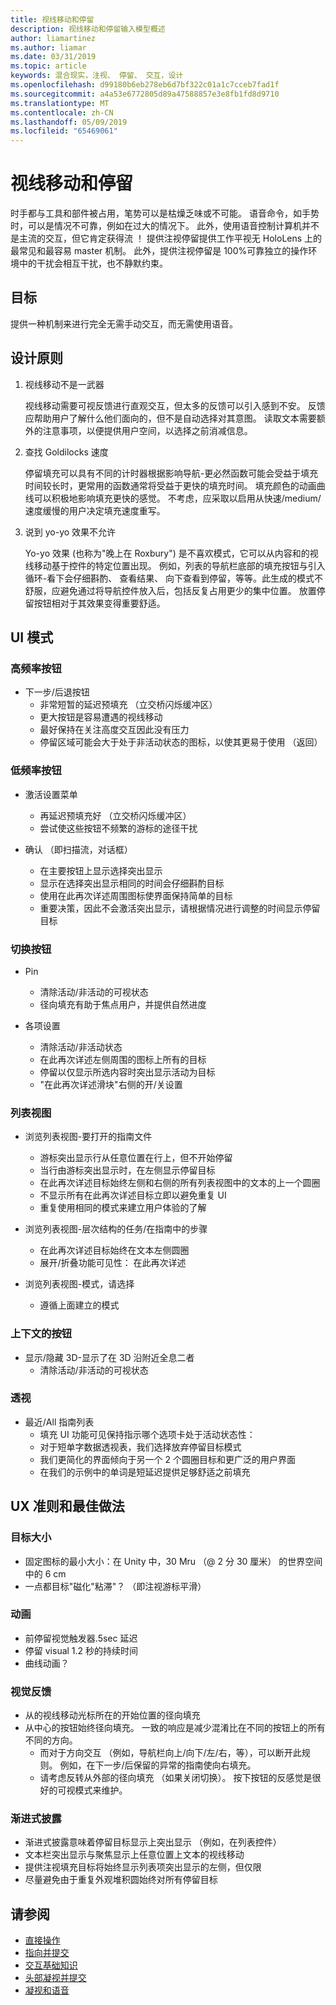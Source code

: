 ```yaml
---
title: 视线移动和停留
description: 视线移动和停留输入模型概述
author: liamartinez
ms.author: liamar
ms.date: 03/31/2019
ms.topic: article
keywords: 混合现实，注视、 停留、 交互，设计
ms.openlocfilehash: d99180b6eb278eb6d7bf322c01a1c7cceb7fad1f
ms.sourcegitcommit: a4a53e6772805d89a47588857e3e8fb1fd8d9710
ms.translationtype: MT
ms.contentlocale: zh-CN
ms.lasthandoff: 05/09/2019
ms.locfileid: "65469061"
---
```

# <a name="gaze-and-dwell"></a>视线移动和停留

时手都与工具和部件被占用，笔势可以是枯燥乏味或不可能。  语音命令，如手势时，可以是情况不可靠，例如在过大的情况下。  此外，使用语音控制计算机并不是主流的交互，但它肯定获得流 ！  提供注视停留提供工作平视无 HoloLens 上的最常见和最容易 master 机制。  此外，提供注视停留是 100%可靠独立的操作环境中的干扰会相互干扰，也不静默约束。

## <a name="goals"></a>目标

提供一种机制来进行完全无需手动交互，而无需使用语音。

## <a name="design-principles"></a>设计原则

1. 视线移动不是一武器
    
    视线移动需要可视反馈进行直观交互，但太多的反馈可以引入感到不安。 反馈应帮助用户了解什么他们面向的，但不是自动选择对其意图。 读取文本需要额外的注意事项，以便提供用户空间，以选择之前消减信息。
    
2. 查找 Goldilocks 速度
    
    停留填充可以具有不同的计时器根据影响导航-更必然函数可能会受益于填充时间较长时，更常用的函数通常将受益于更快的填充时间。 填充颜色的动画曲线可以积极地影响填充更快的感觉。 不考虑，应采取以启用从快速/medium/速度缓慢的用户决定填充速度重写。
    
3. 说到 yo-yo 效果不允许

    Yo-yo 效果 (也称为"晚上在 Roxbury") 是不喜欢模式，它可以从内容和的视线移动基于控件的特定位置出现。 例如，列表的导航栏底部的填充按钮与引入循环-看下会仔细斟酌、 查看结果、 向下查看到停留，等等。此生成的模式不舒服，应避免通过将导航控件放入后，包括反复占用更少的集中位置。 放置停留按钮相对于其效果变得重要舒适。

## <a name="ui-patterns"></a>UI 模式

### <a name="high-frequency-buttons"></a>高频率按钮
    
* 下一步/后退按钮
  * 非常短暂的延迟预填充 （立交桥闪烁缓冲区）
  * 更大按钮是容易遭遇的视线移动
  * 最好保持在关注高度交互因此没有压力
  * 停留区域可能会大于处于非活动状态的图标，以使其更易于使用 （返回）

### <a name="low-frequency-buttons"></a>低频率按钮
    
* 激活设置菜单
  * 再延迟预填充好 （立交桥闪烁缓冲区）
  * 尝试使这些按钮不频繁的游标的途径干扰

* 确认 （即扫描流，对话框）
  * 在主要按钮上显示选择突出显示
  * 显示在选择突出显示相同的时间会仔细斟酌目标
  * 使用在此再次详述周围图标使界面保持简单的目标
  * 重要决策，因此不会激活突出显示，请根据情况进行调整的时间显示停留目标
        
### <a name="toggle-buttons"></a>切换按钮

* Pin
  * 清除活动/非活动的可视状态
  * 径向填充有助于焦点用户，并提供自然进度 

* 各项设置
  * 清除活动/非活动状态
  * 在此再次详述左侧周围的图标上所有的目标
  * 停留以仅显示所选内容时突出显示活动为目标
  * "在此再次详述滑块"右侧的开/关设置

### <a name="list-views"></a>列表视图

* 浏览列表视图-要打开的指南文件
  * 游标突出显示行从任意位置在行上，但不开始停留
  * 当行由游标突出显示时，在左侧显示停留目标
  * 在此再次详述目标始终左侧和右侧的所有列表视图中的文本的上一个圆圈
  * 不显示所有在此再次详述目标立即以避免重复 UI
  * 重复使用相同的模式来建立用户体验的了解
        
* 浏览列表视图-层次结构的任务/在指南中的步骤
  * 在此再次详述目标始终在文本左侧圆圈
  * 展开/折叠功能可见性： 在此再次详述
        
* 浏览列表视图-模式，请选择
  * 遵循上面建立的模式

### <a name="contextual-buttons"></a>上下文的按钮

* 显示/隐藏 3D-显示了在 3D 沿附近全息二者 
  * 清除活动/非活动的可视状态

### <a name="pivots"></a>透视

* 最近/All 指南列表
  * 填充 UI 功能可见保持指示哪个选项卡处于活动状态性：
  * 对于短单字数据透视表，我们选择放弃停留目标模式
  * 我们更简化的界面倾向于另一个 2 个圆圈目标和更广泛的用户界面
  * 在我们的示例中的单词是短延迟提供足够舒适之前填充


## <a name="ux-guidelines-and-best-practices"></a>UX 准则和最佳做法

### <a name="target-sizes"></a>目标大小

  * 固定图标的最小大小：在 Unity 中，30 Mru （@ 2 分 30 厘米） 的世界空间中的 6 cm
  * 一点都目标"磁化"粘滞"？ （即注视游标平滑）

### <a name="animation"></a>动画

  * 前停留视觉触发器.5sec 延迟
  * 停留 visual 1.2 秒的持续时间
  * 曲线动画？

### <a name="visual-feedback"></a>视觉反馈

  * 从的视线移动光标所在的开始位置的径向填充
  * 从中心的按钮始终径向填充。 一致的响应是减少混淆比在不同的按钮上的所有不同的方向。 
    * 而对于方向交互 （例如，导航栏向上/向下/左/右，等），可以断开此规则。 例如，在下一步/后保留的异常的指南使向右填充。
    * 请考虑反转从外部的径向填充 （如果关闭切换）。 按下按钮的反感觉是很好的可视模式来维护。 

### <a name="progressive-disclosure"></a>渐进式披露

 * 渐进式披露意味着停留目标显示上突出显示 （例如，在列表控件）
 * 文本栏突出显示与聚焦显示上任意位置上文本的视线移动
 * 提供注视填充目标将始终显示列表项突出显示的左侧，但仅限
 * 尽量避免由于重复外观堆积圆始终对所有停留目标
 
 ## <a name="see-also"></a>请参阅
* [直接操作](direct-manipulation.md)
* [指向并提交](point-and-commit.md)
* [交互基础知识](interaction-fundamentals.md)
* [头部凝视并提交](gaze-and-commit.md)
* [凝视和语音](voice-design.md)

